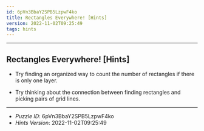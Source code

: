 ```yaml
---
id: 6pVn3BbaY2SPB5LzpwF4ko
title: Rectangles Everywhere! [Hints]
version: 2022-11-02T09:25:49
tags: hints
---
```


--------------------------------------------------------------------------------------------

## Rectangles Everywhere! [Hints]

* Try finding an organized way to count the number of rectangles if there is only one
  layer.

* Try thinking about the connection between finding rectangles and picking pairs of
  grid lines.

--------------------------------------------------------------------------------------------

* _Puzzle ID_: 6pVn3BbaY2SPB5LzpwF4ko
* _Hints Version_: 2022-11-02T09:25:49
